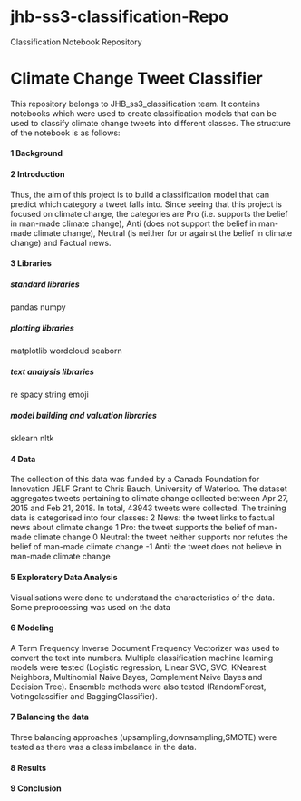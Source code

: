 # jhb-ss3-classification-Repo
Classification Notebook Repository

# Climate Change Tweet Classifier
This repository belongs to JHB_ss3_classification team. It contains notebooks which were used to create classification models that can be used to classify climate change tweets into different classes.
The structure of the notebook is as follows:
#### 1  Background
#### 2  Introduction
Thus, the aim of this project is to build a classification model that can predict which category a tweet falls into. Since seeing that this project is focused on climate change, the categories are Pro (i.e. supports the belief in man-made climate change), Anti (does not support the belief in man-made climate change), Neutral (is neither for or against the belief in climate change) and Factual news.
#### 3  Libraries
##### standard libraries
pandas
numpy
##### plotting libraries
matplotlib
wordcloud
seaborn
##### text analysis libraries
re
spacy
string
emoji
##### model building and valuation libraries
sklearn
nltk
#### 4  Data
The collection of this data was funded by a Canada Foundation for Innovation JELF Grant to Chris Bauch, University of Waterloo. The dataset aggregates tweets pertaining to climate change collected between Apr 27, 2015 and Feb 21, 2018. In total, 43943 tweets were collected.
The training data is categorised into four classes:
2	News: the tweet links to factual news about climate change
1	Pro: the tweet supports the belief of man-made climate change
0	Neutral: the tweet neither supports nor refutes the belief of man-made climate change
-1	Anti: the tweet does not believe in man-made climate change
#### 5  Exploratory Data Analysis
Visualisations were done to understand the characteristics of the data. Some preprocessing was used on the data
#### 6  Modeling
A Term Frequency Inverse Document Frequency Vectorizer was used to convert the text into numbers.
Multiple classification machine learning models were tested (Logistic regression, Linear SVC, SVC, KNearest Neighbors, Multinomial Naive Bayes, Complement Naive Bayes and Decision Tree). Ensemble methods were also tested (RandomForest, Votingclassifier and BaggingClassifier).
#### 7  Balancing the data
Three balancing approaches (upsampling,downsampling,SMOTE) were tested as there was a class imbalance in the data.
#### 8  Results
#### 9  Conclusion








